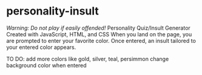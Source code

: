 # personality-insult
*Warning: Do not play if easily offended!*
Personality Quiz/Insult Generator
Created with JavaScript, HTML, and CSS
When you land on the page, you are prompted to enter your favorite color.
Once entered, an insult tailored to your entered color appears.

TO DO:
add more colors like gold, silver, teal, persimmon
change background color when entered
